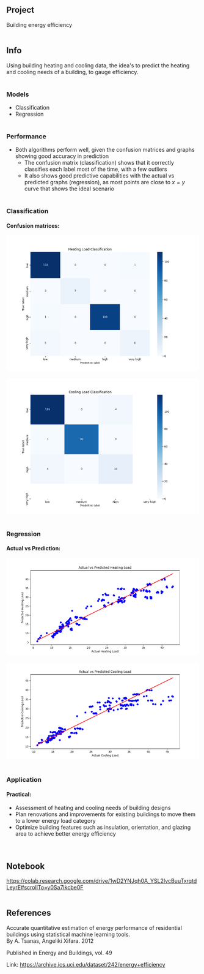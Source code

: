 ## Project
Building energy efficiency<br><br>

## Info
Using building heating and cooling data, the idea's to predict the heating and cooling needs of a building, to gauge efficiency.<br><br>

### Models
* Classification
* Regression<br><br>

### Performance
* Both algorithms perform well, given the confusion matrices and graphs showing good accuracy in prediction
    * The confusion matrix (classification) shows that it correctly classifies each label most of the time, with a few outliers
    * It also shows good predictive capabilities with the actual vs predicted graphs (regression), as most points are close to $x=y$ curve that shows the ideal scenario
<br><br>

### Classification
#### Confusion matrices:
<img src="reports/figures/heat_load_confusion_matrix.png" alt="heat load confusion matrix" width="600"/><br><br>
<img src="reports/figures/cooling_load_confusion_matrix.png" alt="cooling load confusion matrix" width="600"/><br><br>

### Regression
#### Actual vs Prediction:
<img src="reports/figures/heating_load_prediction.png" alt="heating load prediction" width="600"/><br><br>
<img src="reports/figures/cooling_load_prediction.png" alt="cooling load prediction" width="600"/><br><br>

### Application
#### Practical:
* Assessment of heating and cooling needs of building designs
* Plan renovations and improvements for existing buildings to move them to a lower energy load category
* Optimize building features such as insulation, orientation, and glazing area to achieve better energy efficiency<br><br><br>

## Notebook
https://colab.research.google.com/drive/1wD2YNJqh0A_YSL2IvcBuuTxrqtdLeyrE#scrollTo=y0Sa7Ikcbe0F<br><br>

## References
Accurate quantitative estimation of energy performance of residential buildings using statistical machine learning tools.<br>
By A. Tsanas, Angeliki Xifara. 2012

Published in Energy and Buildings, vol. 49<br>

Link: https://archive.ics.uci.edu/dataset/242/energy+efficiency